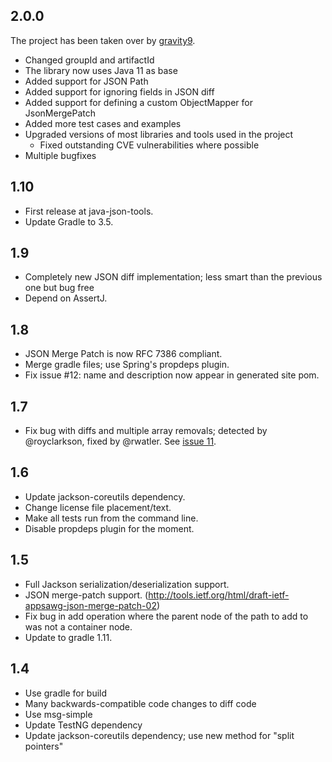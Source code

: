 ## 2.0.0

The project has been taken over by [gravity9](https://www.gravity9.com).

* Changed groupId and artifactId
* The library now uses Java 11 as base
* Added support for JSON Path
* Added support for ignoring fields in JSON diff
* Added support for defining a custom ObjectMapper for JsonMergePatch
* Added more test cases and examples
* Upgraded versions of most libraries and tools used in the project
  * Fixed outstanding CVE vulnerabilities where possible
* Multiple bugfixes

## 1.10

* First release at java-json-tools.
* Update Gradle to 3.5.

## 1.9

* Completely new JSON diff implementation; less smart than the previous one but
  bug free
* Depend on AssertJ.

## 1.8

* JSON Merge Patch is now RFC 7386 compliant.
* Merge gradle files; use Spring's propdeps plugin.
* Fix issue #12: name and description now appear in generated site pom.

## 1.7

* Fix bug with diffs and multiple array removals; detected by @royclarkson, fixed by
  @rwatler. See [issue 11](https://github.com/fge/json-patch/issues/11).

## 1.6

* Update jackson-coreutils dependency.
* Change license file placement/text.
* Make all tests run from the command line.
* Disable propdeps plugin for the moment.

## 1.5

* Full Jackson serialization/deserialization support.
* JSON merge-patch support.
  (http://tools.ietf.org/html/draft-ietf-appsawg-json-merge-patch-02)
* Fix bug in add operation where the parent node of the path to add to was not
  a container node.
* Update to gradle 1.11.

## 1.4

* Use gradle for build
* Many backwards-compatible code changes to diff code
* Use msg-simple
* Update TestNG dependency
* Update jackson-coreutils dependency; use new method for "split pointers"


